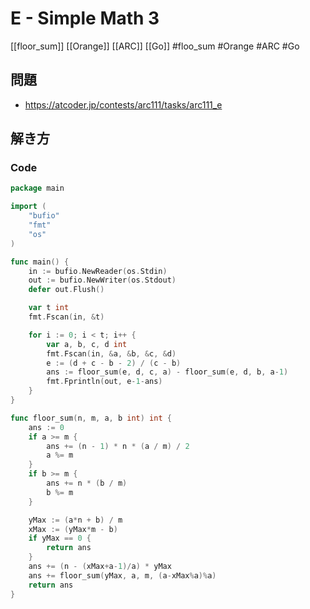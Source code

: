 # E - Simple Math 3
[[floor_sum]] [[Orange]] [[ARC]] [[Go]]
#floo_sum #Orange #ARC #Go 

## 問題
- https://atcoder.jp/contests/arc111/tasks/arc111_e

## 解き方
### Code
```go
package main

import (
	"bufio"
	"fmt"
	"os"
)

func main() {
	in := bufio.NewReader(os.Stdin)
	out := bufio.NewWriter(os.Stdout)
	defer out.Flush()

	var t int
	fmt.Fscan(in, &t)

	for i := 0; i < t; i++ {
		var a, b, c, d int
		fmt.Fscan(in, &a, &b, &c, &d)
		e := (d + c - b - 2) / (c - b)
		ans := floor_sum(e, d, c, a) - floor_sum(e, d, b, a-1)
		fmt.Fprintln(out, e-1-ans)
	}
}

func floor_sum(n, m, a, b int) int {
	ans := 0
	if a >= m {
		ans += (n - 1) * n * (a / m) / 2
		a %= m
	}
	if b >= m {
		ans += n * (b / m)
		b %= m
	}

	yMax := (a*n + b) / m
	xMax := (yMax*m - b)
	if yMax == 0 {
		return ans
	}
	ans += (n - (xMax+a-1)/a) * yMax
	ans += floor_sum(yMax, a, m, (a-xMax%a)%a)
	return ans
}
```